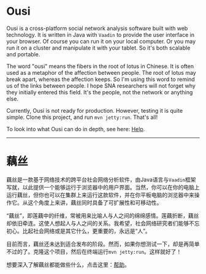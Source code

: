# Ousi

Ousi is a cross-platform social network analysis software built with web technology. It is written in Java with `Vaadin` to provide the user interface in your browser. Of course you can run it on your local computer. Or you may run it on a cluster and manipulate it with your tablet. So it's both scalable and portable.

The word "ousi" means the fibers in the root of lotus in Chinese. It is often used as a metaphor of the affection between people. The root of lotus may break apart, whereas the affection keeps. So I'm using this word to remind us of the links between people. I hope SNA researchers will not forget why they initially entered this field. It's the people, not the network or anything else.

Currently, Ousi is not ready for production. However, testing it is quite simple. Clone this project, and run `mvn jetty:run`. That's all!

To look into what Ousi can do in depth, see here: [Help](https://leonzhu42.github.io/ousi/help.html).

---

# 藕丝

藕丝是一款基于网络技术的跨平台社会网络分析软件，由Java语言与`Vaadin`框架写就，以此提供一个能够运行于浏览器中的用户界面。当然，你可以在你的电脑上运行藕丝，但你也可以在集群上来运行这款软件，并在你平板电脑的浏览器中来操作它。从这个角度上来讲，藕丝同时具备了可扩展性和可移动性。

“藕丝”，即莲藕中的纤维，常被用来比喻人与人之间的绵绵感情。莲藕折断，藕丝却依旧牵连。这使人想起人与人之间的关系。我希望，社会网络研究者们能够不忘初心。比起社会网络或是其它什么，更重要的，永远是“人”。

目前而言，藕丝还未达到适合发布的阶段。然而，如果你想测试一下，却是再简单不过的了。克隆这个项目，然后在终端运行`mvn jetty:run`。这样就好了！

想要深入了解藕丝都能做些什么，点击这里：[帮助](https://leonzhu42.github.io/ousi/help.html)。
